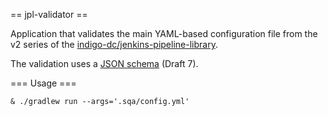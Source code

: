 == jpl-validator ==

Application that validates the main YAML-based configuration file from the v2 
series of the 
[indigo-dc/jenkins-pipeline-library](https://github.com/indigo-dc/jenkins-pipeline-library). 

The validation uses a [JSON schema](src/main/resources/schema.json) (Draft 7).

=== Usage ===
```
& ./gradlew run --args='.sqa/config.yml' 
```
